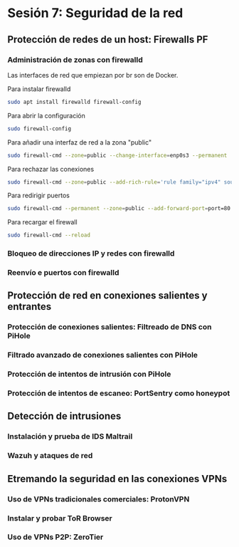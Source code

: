 # Sesión 7: Seguridad de la red

## Protección de redes de un host: Firewalls PF

### Administración de zonas con firewalld
Las interfaces de red que empiezan por br son de Docker.

Para instalar firewalld
```sh
sudo apt install firewalld firewall-config
```

Para abrir la configuración
```sh
sudo firewall-config
```

Para añadir una interfaz de red a la zona "public"
```sh
sudo firewall-cmd --zone=public --change-interface=enp0s3 --permanent
```

Para rechazar las conexiones
```sh
sudo firewall-cmd --zone=public --add-rich-rule='rule family="ipv4" source address="192.168.72.15" destination address="192.168.72.1"'
```

Para redirigir puertos
```sh
sudo firewall-cmd --permanent --zone=public --add-forward-port=port=80:proto=tcp:toport=3345:toaddr=192.168.7.3
```

Para recargar el firewall
```sh
sudo firewall-cmd --reload
```

### Bloqueo de direcciones IP y redes con firewalld

### Reenvío e puertos con firewalld

## Protección de red en conexiones salientes y entrantes

### Protección de conexiones salientes: Filtreado de DNS con PiHole

### Filtrado avanzado de conexiones salientes con PiHole

### Protección de intentos de intrusión con PiHole

### Protección de intentos de escaneo: PortSentry como honeypot

## Detección de intrusiones

### Instalación y prueba de IDS Maltrail

### Wazuh y ataques de red

## Etremando la seguridad en las conexiones VPNs

### Uso de VPNs tradicionales comerciales: ProtonVPN

### Instalar y probar ToR Browser

### Uso de VPNs P2P: ZeroTier